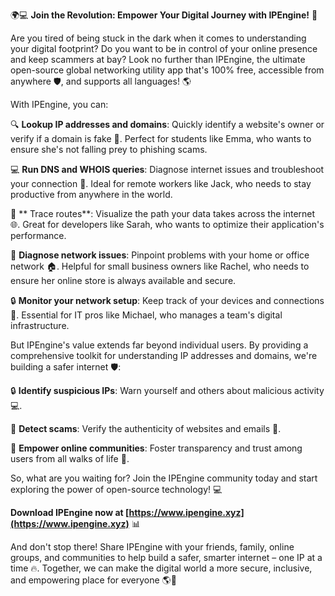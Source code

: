 🌍💻 **Join the Revolution: Empower Your Digital Journey with IPEngine!** 🚀

Are you tired of being stuck in the dark when it comes to understanding your digital footprint? Do you want to be in control of your online presence and keep scammers at bay? Look no further than IPEngine, the ultimate open-source global networking utility app that's 100% free, accessible from anywhere 🛡️, and supports all languages! 🌎

With IPEngine, you can:

🔍 **Lookup IP addresses and domains**: Quickly identify a website's owner or verify if a domain is fake 💸. Perfect for students like Emma, who wants to ensure she's not falling prey to phishing scams.

💻 **Run DNS and WHOIS queries**: Diagnose internet issues and troubleshoot your connection 📡. Ideal for remote workers like Jack, who needs to stay productive from anywhere in the world.

🚀 ** Trace routes**: Visualize the path your data takes across the internet 🌐. Great for developers like Sarah, who wants to optimize their application's performance.

💪 **Diagnose network issues**: Pinpoint problems with your home or office network 🏠. Helpful for small business owners like Rachel, who needs to ensure her online store is always available and secure.

🔒 **Monitor your network setup**: Keep track of your devices and connections 🔑. Essential for IT pros like Michael, who manages a team's digital infrastructure.

But IPEngine's value extends far beyond individual users. By providing a comprehensive toolkit for understanding IP addresses and domains, we're building a safer internet 🛡️:

🔒 **Identify suspicious IPs**: Warn yourself and others about malicious activity 💻.

🚫 **Detect scams**: Verify the authenticity of websites and emails 📨.

💪 **Empower online communities**: Foster transparency and trust among users from all walks of life 👥.

So, what are you waiting for? Join the IPEngine community today and start exploring the power of open-source technology! 💻

**Download IPEngine now at [https://www.ipengine.xyz](https://www.ipengine.xyz)** 📊

And don't stop there! Share IPEngine with your friends, family, online groups, and communities to help build a safer, smarter internet – one IP at a time 🔥. Together, we can make the digital world a more secure, inclusive, and empowering place for everyone 🌎👏